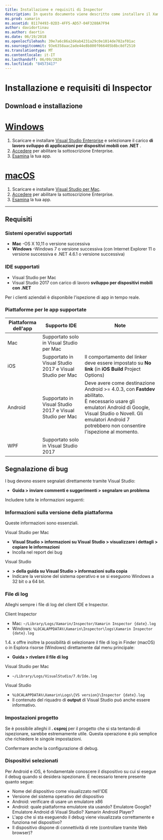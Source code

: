 ```yaml
---
title: Installazione e requisiti di Inspector
description: In questo documento viene descritto come installare il Xamarin Inspector e vengono descritti il sistema operativo, gli IDE e le piattaforme app supportati.
ms.prod: xamarin
ms.assetid: 81174493-02D3-4FF5-AD57-04F3288A7F94
author: davidortinau
ms.author: daortin
ms.date: 06/19/2018
ms.openlocfilehash: 39e7a6c86a2d4ab4231a29c0e1014de702af01ac
ms.sourcegitcommit: 93e6358aac2ade44e8b800f066405b8bc8df2510
ms.translationtype: MT
ms.contentlocale: it-IT
ms.lasthandoff: 06/09/2020
ms.locfileid: "84573417"
---
```

# <a name="inspector-installation-and-requirements"></a>Installazione e requisiti di Inspector

## <a name="download-and-installation"></a>Download e installazione

# <a name="windows"></a>[Windows](#tab/windows)

1. Scaricare e installare [Visual Studio Enterprise](https://visualstudio.microsoft.com/vs/) e selezionare il carico **di lavoro sviluppo di applicazioni per dispositivi mobili con .NET** .
1. [Accedere](https://docs.microsoft.com/visualstudio/ide/signing-in-to-visual-studio) per abilitare la sottoscrizione Enterprise.
1. [Esamina](~/tools/inspector/inspect.md) la tua app.

# <a name="macos"></a>[macOS](#tab/macos)

1. Scaricare e installare [Visual Studio per Mac](https://visualstudio.microsoft.com/vs/mac/).
1. [Accedere](https://docs.microsoft.com/visualstudio/mac/activation) per abilitare la sottoscrizione Enterprise.
1. [Esamina](~/tools/inspector/inspect.md) la tua app.

-----

## <a name="requirements"></a>Requisiti

### <a name="supported-operating-systems"></a>Sistemi operativi supportati

- **Mac** -OS X 10,11 o versione successiva
- **Windows** -Windows 7 o versione successiva (con Internet Explorer 11 o versione successiva e .NET 4.6.1 o versione successiva)

### <a name="supported-ides"></a>IDE supportati

- Visual Studio per Mac
- Visual Studio 2017 con carico di lavoro **sviluppo per dispositivi mobili con .NET**

Per i clienti aziendali è disponibile l'ispezione di app in tempo reale.

<a name="supported-platforms"></a>

### <a name="supported-app-platforms"></a>Piattaforme per le app supportate

|Piattaforma dell'app|Supporto IDE|Note|
|--- |--- |--- |
|Mac|Supportato solo in Visual Studio per Mac|
|iOS|Supportato in Visual Studio 2017 e Visual Studio per Mac| Il comportamento del linker deve essere impostato su **No link** (in **iOS Build** Project Options) |
|Android|Supportato in Visual Studio 2017 e Visual Studio per Mac|Deve avere come destinazione Android >= 4.0.3, con **Fastdev** abilitato.<br />È necessario usare gli emulatori Android di Google, Visual Studio o Novell. Gli emulatori Android 7 potrebbero non consentire l'ispezione al momento.|
|WPF|Supportato solo in Visual Studio 2017|

<a name="reporting-bugs"></a>

## <a name="reporting-bugs"></a>Segnalazione di bug

I bug devono essere segnalati direttamente tramite Visual Studio:

- **Guida > inviare commenti e suggerimenti > segnalare un problema**

Includere tutte le informazioni seguenti:

### <a name="platform-version-information"></a>Informazioni sulla versione della piattaforma

Queste informazioni sono essenziali.

Visual Studio per Mac

- **Visual Studio > informazioni su Visual Studio > visualizzare i dettagli > copiare le informazioni**
- Incolla nel report dei bug

Visual Studio

- **> della guida su Visual Studio > informazioni sulla copia**
- Indicare la versione del sistema operativo e se si eseguono Windows a 32 bit o a 64 bit.

### <a name="log-files"></a>File di log

Alleghi sempre i file di log del client IDE e Inspector.

Client Inspector

- Mac: `~/Library/Logs/Xamarin/Inspector/Xamarin Inspector {date}.log`
- Windows: `%LOCALAPPDATA%\Xamarin\Inspector\logs\Xamarin Inspector {date}.log`

1.4. x offre inoltre la possibilità di selezionare il file di log in Finder (macOS) o in Esplora risorse (Windows) direttamente dal menu principale:

- **Guida > rivelare il file di log**

Visual Studio per Mac

- `~/Library/Logs/VisualStudio/7.0/Ide.log`

Visual Studio

- `%LOCALAPPDATA%\Xamarin\Logs\{VS version}\Inspector {date}.log`
- Il contenuto del riquadro di **output** di Visual Studio può anche essere informativo.

### <a name="project-settings"></a>Impostazioni progetto

Se è possibile alleghi il **. csproj** per il progetto che si sta tentando di ispezionare, sarebbe estremamente utile. Questa operazione è più semplice che richiedere le singole impostazioni.

Confermare anche la configurazione di debug.

### <a name="selected-devices"></a>Dispositivi selezionati

Per Android e iOS, è fondamentale conoscere il dispositivo su cui si esegue il debug quando si desidera ispezionare. È necessario tenere presente quanto segue:

- Nome del dispositivo come visualizzato nell'IDE
- Versione del sistema operativo del dispositivo
- Android: verificare di usare un emulatore x86
- Android: quale piattaforma emulatore sta usando? Emulatore Google? Emulatore Android di Visual Studio? Xamarin Android Player?
- L'app che si sta eseguendo il debug viene visualizzata correttamente e funziona nel dispositivo?
- Il dispositivo dispone di connettività di rete (controllare tramite Web browser)?

[client-bugs]: https://github.com/Microsoft/workbooks/issues/new

